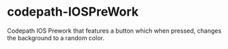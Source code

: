 # codepath-IOSPreWork
Codepath IOS Prework that features a button which when pressed, changes the background to a random color.
